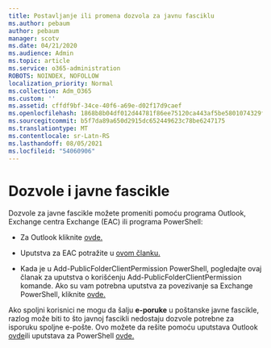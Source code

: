 ```yaml
---
title: Postavljanje ili promena dozvola za javnu fasciklu
ms.author: pebaum
author: pebaum
manager: scotv
ms.date: 04/21/2020
ms.audience: Admin
ms.topic: article
ms.service: o365-administration
ROBOTS: NOINDEX, NOFOLLOW
localization_priority: Normal
ms.collection: Adm_O365
ms.custom: ''
ms.assetid: cffdf9bf-34ce-40f6-a69e-d02f17d9caef
ms.openlocfilehash: 1868b8b04df012d44781f86ee75120ca443af5be5801074329f17c0e40a5acc7
ms.sourcegitcommit: b5f7da89a650d2915dc652449623c78be6247175
ms.translationtype: MT
ms.contentlocale: sr-Latn-RS
ms.lasthandoff: 08/05/2021
ms.locfileid: "54060906"
---
```

# <a name="permissions-and-public-folders"></a>Dozvole i javne fascikle

Dozvole za javne fascikle možete promeniti pomoću programa Outlook, Exchange centra Exchange (EAC) ili programa PowerShell:
  
- Za Outlook kliknite [ovde.](https://support.office.com/article/Set-or-change-permissions-for-a-public-folder-b2e0440c-7873-48ec-9ff2-b1a20b723005.aspx)
    
- Uputstva za EAC potražite u [ovom članku.](https://technet.microsoft.com/library/jj651147%28v=exchg.150%29.aspx.aspx#Anchor_1) 
    
- Kada je u Add-PublicFolderClientPermission [](https://technet.microsoft.com/library/bb124743%28v=exchg.160%29.aspx.aspx) PowerShell, pogledajte ovaj članak za uputstva o korišćenju Add-PublicFolderClientPermission komande. Ako su vam potrebna uputstva za povezivanje sa Exchange PowerShell, kliknite [ovde.](https://technet.microsoft.com/library/jj984289%28v=exchg.160%29.aspx.aspx)
    
Ako spoljni korisnici ne mogu da šalju **e-poruke** u poštanske javne fascikle, razlog može biti to što javnoj fascikli nedostaju dozvole potrebne za isporuku spoljne e-pošte. Ovo možete da rešite pomoću uputstava Outlook [ovde](https://technet.microsoft.com/library/aa997560%28v=exchg.150%29.aspx.aspx#Anchor_1)ili uputstava za PowerShell [ovde.](https://support.microsoft.com/help/2984402/-5.7.1-smtp-550-5.7.1-resolver.rst.authrequired-nondelivery-report-when-external-users-try-to-send-mail-to-mail-enabled-public-folders-in-office-365.aspx)
  


